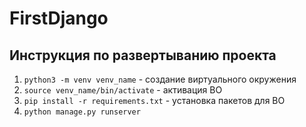# FirstDjango
## Инструкция по развертыванию проекта

1. `python3 -m venv venv_name` - создание виртуального окружения
2. `source venv_name/bin/activate` - активация ВО
3. `pip install -r requirements.txt` - установка пакетов для ВО
4. `python manage.py runserver`